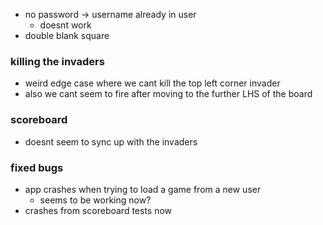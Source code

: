 
- no password -> username already in user
    - doesnt work
- double blank square

### killing the invaders
- weird edge case where we cant kill the top left corner invader
- also we cant seem to fire after moving to the further LHS of the board

### scoreboard
- doesnt seem to sync up with the invaders

### fixed bugs
- app crashes when trying to load a game from a new user
    - seems to be working now?
- crashes from scoreboard tests now
